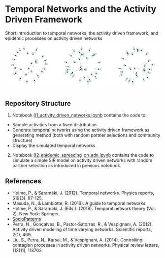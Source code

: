 # Temporal Networks and the Activity Driven Framework

Short introduction to temporal networks, the activity driven framework, and epidemic processes on activity driven networks
![alt text](./img.png)

## Repository Structure
1. Notebook [01_activity_driven_networks.ipynb](https://github.com/ngozzi/temporal-networks/blob/main/code/01_activity_driven_networks.ipynb) contains the code to:
- Sample activities from a fiven distribution
- Generate temporal networks using the activity driven framework as generating method (both with random partner selections and community structure)
- Display the simulated temporal networks

2. Notebook [02_epidemic_spreading_on_adn.ipynb](https://github.com/ngozzi/temporal-networks/blob/main/code/02_epidemic_spreading_on_adn.ipynb) contains the code to simulate a simple SIR model on activity driven networks with random partner selection as introduced in previous notebook.

## References
- Holme, P., & Saramäki, J. (2012). Temporal networks. Physics reports, 519(3), 97-125.
- Masuda, N., & Lambiotte, R. (2016). A guide to temporal networks.
- Holme, P., & Saramäki, J. (Eds.). (2019). Temporal network theory (Vol. 2). New York: Springer.
- [SocioPatterns](http://www.sociopatterns.org/)
- Perra, N., Gonçalves, B., Pastor-Satorras, R., & Vespignani, A. (2012). Activity driven modeling of time varying networks. Scientific reports, 2(1), 469.
- Liu, S., Perra, N., Karsai, M., & Vespignani, A. (2014). Controlling contagion processes in activity driven networks. Physical review letters, 112(11), 118702.
